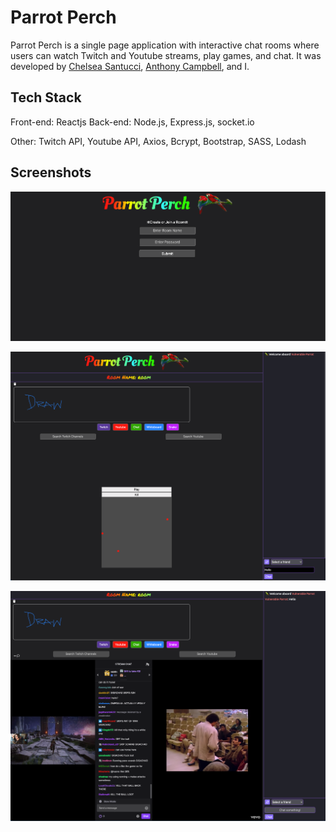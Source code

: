 # Parrot Perch

Parrot Perch is a single page application with interactive chat rooms where users can watch Twitch and Youtube streams, play games, and chat. It was developed by [Chelsea Santucci](https://github.com/sachieko), [Anthony Campbell](https://github.com/anthonycampbell), and I.

## Tech Stack

Front-end: Reactjs
Back-end: Node.js, Express.js, socket.io

Other: Twitch API, Youtube API, Axios, Bcrypt, Bootstrap, SASS, Lodash


## Screenshots

!["Create Room"](https://github.com/rfll/parrot-perch/blob/main/backend/docs/Screen%20Shot%202022-12-12%20at%204.10.15%20PM.png)

!["Room and Board"](https://github.com/rfll/parrot-perch/blob/main/backend/docs/Screen%20Shot%202022-12-12%20at%204.11.29%20PM.png)

!["Everything"](https://github.com/rfll/parrot-perch/blob/main/backend/docs/Screen%20Shot%202022-12-12%20at%204.16.50%20PM.png)